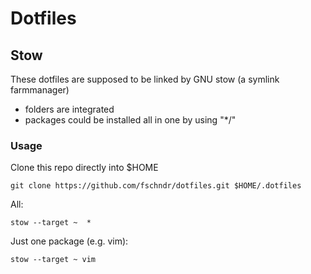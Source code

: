 # Dotfiles

## Stow

These dotfiles are supposed to be linked by GNU stow (a symlink farmmanager)  

- folders are integrated
- packages could be installed all in one by using "*/"

### Usage

Clone this repo directly into $HOME

    git clone https://github.com/fschndr/dotfiles.git $HOME/.dotfiles

All:

    stow --target ~  *

Just one package (e.g. vim):

    stow --target ~ vim
